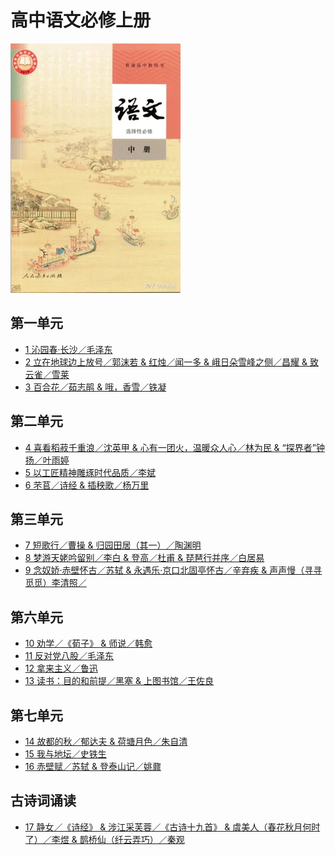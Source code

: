 # 高中语文必修上册

![高中语文必修上册 >](/资源/图片/book4_small.webp)

<!---
使用中文的标点符号以避免显示问题。
1. 单书名号：`〈〉`
2. 斜线：`／`
3. 竖线：`｜`
-->

## 第一单元

- [1 沁园春·长沙／毛泽东](/页面/教材/必修上课文/沁园春·长沙.html)
- [2 立在地球边上放号／郭沫若 & 红烛／闻一多 & 峨日朵雪峰之侧／昌耀 & 致云雀／雪莱](/页面/教材/必修上课文/立在地球边上放号&红烛&峨日朵雪峰之侧&致云雀.html)
- [3 百合花／茹志鹃 & 哦，香雪／铁凝](/页面/教材/必修上课文/百合花&哦，香雪.html)

## 第二单元

- [4 喜看稻菽千重浪／沈英甲 & 心有一团火，温暖众人心／林为民 & “探界者”钟扬／叶雨婷](/页面/教材/必修上课文/喜看稻菽千重浪&心有一团火，温暖众人心&“探界者”钟扬.html)
- [5 以工匠精神雕琢时代品质／李斌](/页面/教材/必修上课文/以工匠精神雕琢时代品质.html)
- [6 芣苢／诗经 & 插秧歌／杨万里](/页面/教材/必修上课文/芣苢&插秧歌.html)

## 第三单元

- [7 短歌行／曹操 & 归园田居（其一）／陶渊明](/页面/教材/必修上课文/短歌行&归园田居.html)
- [8 梦游天姥吟留别／李白 & 登高／杜甫 & 琵琶行并序／白居易](/页面/教材/必修上课文/梦游天姥吟留别&登高&琵琶行并序.html)
- [9 念奴娇·赤壁怀古／苏轼 & 永遇乐·京口北固亭怀古／辛弃疾 & 声声慢（寻寻觅觅）李清照／](/页面/教材/必修上课文/念奴娇·赤壁怀古&永遇乐·京口北固亭怀古&声声慢（寻寻觅觅）.html)

## 第六单元

- [10 劝学／《荀子》 & 师说／韩愈](/页面/教材/必修上课文/劝学&师说.html)
- [11 反对党八股／毛泽东](/页面/教材/必修上课文/反对党八股.html)
- [12 拿来主义／鲁迅](/页面/教材/必修上课文/拿来主义.html)
- [13 读书：目的和前提／黑塞 & 上图书馆／王佐良](/页面/教材/必修上课文/读书：目的和前提&上图书馆.html)

## 第七单元

- [14 故都的秋／郁达夫 & 荷塘月色／朱自清 ](/页面/教材/必修上课文/故都的秋&荷塘月色.html)
- [15 我与地坛／史铁生](/页面/教材/必修上课文/我与地坛.html)
- [16 赤壁赋／苏轼 & 登泰山记／姚鼐](/页面/教材/必修上课文/赤壁赋&登泰山记.html)

## 古诗词诵读

- [17 静女／《诗经》 & 涉江采芙蓉／《古诗十九首》 & 虞美人（春花秋月何时了）／李煜 & 鹊桥仙（纤云弄巧）／秦观](/页面/教材/必修上课文/静女&涉江采芙蓉&虞美人（春花秋月何时了）&鹊桥仙（纤云弄巧）.html)
